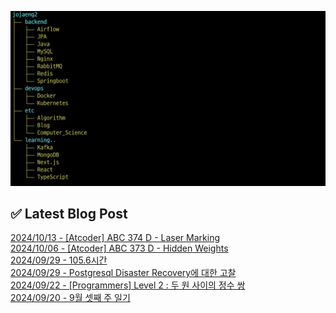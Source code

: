 ![image](./image/231205.png)

## ✅ Latest Blog Post

[2024/10/13 - [Atcoder] ABC 374 D - Laser Marking](http://blog.naver.com/ds4ouj/223617079301?fromRss=true&trackingCode=rss) <br/>
[2024/10/06 - [Atcoder] ABC 373 D - Hidden Weights](http://blog.naver.com/ds4ouj/223608669305?fromRss=true&trackingCode=rss) <br/>
[2024/09/29 - 105.6시간](http://blog.naver.com/ds4ouj/223600904477?fromRss=true&trackingCode=rss) <br/>
[2024/09/29 - Postgresql Disaster Recovery에 대한 고찰](http://blog.naver.com/ds4ouj/223600578351?fromRss=true&trackingCode=rss) <br/>
[2024/09/22 - [Programmers] Level 2 : 두 원 사이의 정수 쌍](http://blog.naver.com/ds4ouj/223592326913?fromRss=true&trackingCode=rss) <br/>
[2024/09/20 - 9월 셋째 주 일기](http://blog.naver.com/ds4ouj/223589724073?fromRss=true&trackingCode=rss) <br/>
